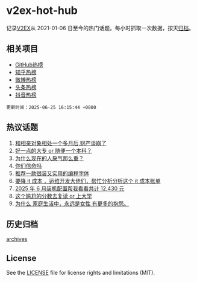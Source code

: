 # v2ex-hot-hub

 记录[V2EX](https://www.v2ex.com/)从 2021-01-06 日至今的热门话题。每小时抓取一次数据，按天[归档](archives)。
 
 ## 相关项目

- [GitHub热榜](https://github.com/lonnyzhang423/github-hot-hub)
- [知乎热榜](https://github.com/lonnyzhang423/zhihu-hot-hub)
- [微博热榜](https://github.com/lonnyzhang423/weibo-hot-hub)
- [头条热榜](https://github.com/lonnyzhang423/toutiao-hot-hub)
- [抖音热榜](https://github.com/lonnyzhang423/douyin-hot-hub)


 `更新时间：2025-06-25 16:15:44 +0800`

## 热议话题

1. [和相亲对象相处一个多月后,财产谈崩了](https://www.v2ex.com/t/1140837)
1. [好一点的大专 or 随便一个本科？](https://www.v2ex.com/t/1140862)
1. [为什么现在的人戾气那么重？](https://www.v2ex.com/t/1140854)
1. [你们信命吗](https://www.v2ex.com/t/1140884)
1. [推荐一款很装又实用的编程字体](https://www.v2ex.com/t/1140755)
1. [要降 it 成本 ，运维开发大佬们，帮忙分析分析这个 it 成本账单](https://www.v2ex.com/t/1140804)
1. [2025 年 6 月装机配置帮我看看共计 12,430 元](https://www.v2ex.com/t/1140825)
1. [这个尴尬的分数去复读 or 上大学](https://www.v2ex.com/t/1140828)
1. [为什么 家庭生活中，永远是女性 有更多的抱怨。](https://www.v2ex.com/t/1140733)

## 历史归档

[archives](archives)

## License

See the [LICENSE](LICENSE) file for license rights and limitations (MIT).
